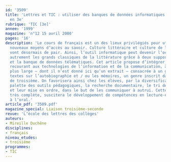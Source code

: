 ```yaml
---
id: '3509'
title: 'Lettres et TIC : utiliser des banques de données informatiques et télématiques
  en 3e'
rubrique: 'TIC [3e]'
annee: '1999'
magazine: 'n°12 15 avril 2000'
pages: '16'
description: 'Le cours de français est un des lieux privilégiés pour utiliser les
  nouveaux moyens d’accès au savoir. Culture littéraire et culture de l’information
  vont désormais de pair. Ainsi, l’outil informatique peut devenir l’occasion d’aborder
  autrement les grands classiques de la littérature grâce à deux supports : le cédérom
  et la banque de données télématiques. Cet article propose d’intégrer trois séances,
  recourant aux technologies de l’information et de la communication, à une séquence
  plus large – dont il n’est donné ici qu’un extrait – consacrée à un groupement de
  textes sur l’autobiographie et / ou les mémoires, un genre inscrit dans les programmes
  de troisième. On favorisera ainsi chez les élèves, par la diversification de la
  palette des outils pédagogiques, la recherche documentaire, le tri des informations
  et leur mise en ordre, dans le but de les communiquer à autrui. Cette démarche active,
  très complète, suscitera le développement de compétences en lecture-écriture et
  à l’oral.'
article_pdf: '3509.pdf'
magazine_special: Liaison troisième-seconde
revue: 'L’école des lettres des collèges'
auteurs:
- Mireille Duchêne
disciplines:
- français
niveau_etudes:
- troisième
programmes:
- TIC
---
```

